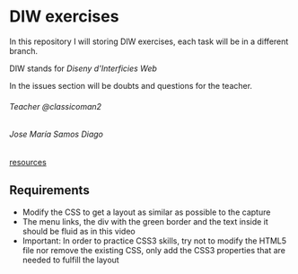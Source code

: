 # DIW exercises

In this repository I will storing DIW exercises, each task will be in a different branch.

DIW stands for *Diseny d'Interficies Web*

In the issues section will be doubts and questions for the teacher.

###### Teacher @classicoman2

###### Jose María Samos Diago

[resources](docs/)

## Requirements

- Modify the CSS to get a layout as similar as possible to the capture
- The menu links, the div with the green border and the text inside it should be fluid as in this video
- Important: In order to practice CSS3 skills, try not to modify the HTML5 file nor remove the existing CSS, only add the CSS3 properties that are needed to fulfill the layout